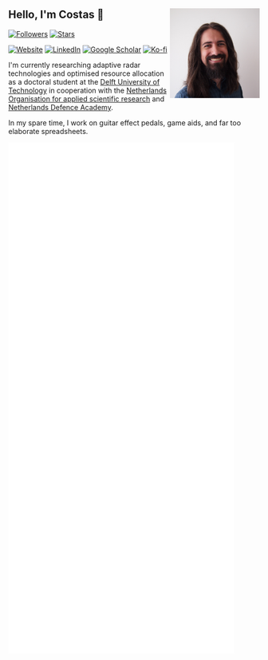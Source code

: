 ## Hello, I'm Costas 👋 <img src="avatar.jpg" align="right" alt="" width="180"/>

[![Followers](https://img.shields.io/github/followers/CostasAK.svg?style=for-the-badge&label=Followers&logo=github)](https://github.com/CostasAK)
[![Stars](https://img.shields.io/github/stars/CostasAK?style=for-the-badge&affiliations=OWNER%2CCOLLABORATOR&label=Stars&logo=github)](https://github.com/CostasAK?tab=repositories)

[![Website](https://img.shields.io/website?style=for-the-badge&url=https%3A%2F%2Fcostasak.github.io&label=Website)](https://costasak.github.io)
[![LinkedIn](https://img.shields.io/badge/LinkedIn-0077B5?style=for-the-badge&logo=linkedin)](www.linkedin.com/in/CostasAK)
[![Google Scholar](https://img.shields.io/badge/Scholar-4285F4?style=for-the-badge&logo=googlescholar&logoColor=f5f5f5)](https://scholar.google.com/citations?user=z7484-Wfh7gC)
[![Ko-fi](https://img.shields.io/badge/ko--fi-F16061?style=for-the-badge&logo=kofi&logoColor=f5f5f5)](https://ko-fi.com/CostasAK)

I'm currently researching adaptive radar technologies and optimised resource allocation as a doctoral student at the [Delft University of Technology](https://www.tudelft.nl/en/) in cooperation with the [Netherlands Organisation for applied scientific research](https://www.tno.nl/en/) and [Netherlands Defence Academy](https://english.defensie.nl/topics/netherlands-defence-academy).

In my spare time, I work on guitar effect pedals, game aids, and far too elaborate spreadsheets.

<!--
**CostasAK/CostasAK** is a ✨ _special_ ✨ repository because its `README.md` (this file) appears on your GitHub profile.

Here are some ideas to get you started:

- 🔭 I’m currently working on ...
- 🌱 I’m currently learning ...
- 👯 I’m looking to collaborate on ...
- 🤔 I’m looking for help with ...
- 💬 Ask me about ...
- 📫 How to reach me: ...
- 😄 Pronouns: ...
- ⚡ Fun fact: ...
-->

![Metrics](github-metrics.svg)
